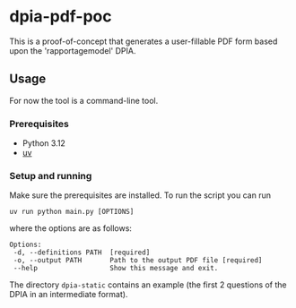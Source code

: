 # dpia-pdf-poc

This is a proof-of-concept that generates a user-fillable PDF form based upon the 'rapportagemodel'
DPIA.

## Usage

For now the tool is a command-line tool.

### Prerequisites
- Python 3.12
- [uv](https://docs.astral.sh/uv/)

### Setup and running
Make sure the prerequisites are installed. To run the script you can run 
```
uv run python main.py [OPTIONS]
```
where the options are as follows:
```
Options:
 -d, --definitions PATH  [required]
 -o, --output PATH       Path to the output PDF file [required]
 --help                  Show this message and exit.
```
The directory `dpia-static` contains an example (the first 2 questions of the DPIA in an intermediate
format).
